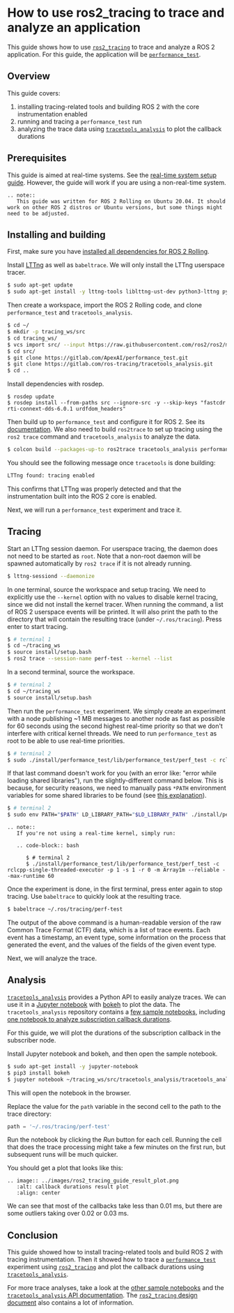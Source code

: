 # How to use ros2_tracing to trace and analyze an application

This guide shows how to use [`ros2_tracing`](https://gitlab.com/ros-tracing/ros2_tracing) to trace and analyze a ROS 2 application.
For this guide, the application will be [`performance_test`](https://gitlab.com/ApexAI/performance_test).

## Overview

This guide covers:

1. installing tracing-related tools and building ROS 2 with the core instrumentation enabled
1. running and tracing a `performance_test` run
1. analyzing the trace data using [`tracetools_analysis`](https://gitlab.com/ros-tracing/tracetools_analysis) to plot the callback durations

## Prerequisites

This guide is aimed at real-time systems.
See the [real-time system setup guide](Real-Time-Operating-System-Setup/Real-Time-Linux/rt_linux_index.md).
However, the guide will work if you are using a non-real-time system.

```eval_rst
.. note::
   This guide was written for ROS 2 Rolling on Ubuntu 20.04. It should work on other ROS 2 distros or Ubuntu versions, but some things might need to be adjusted.
```

## Installing and building

First, make sure you have [installed all dependencies for ROS 2 Rolling](https://docs.ros.org/en/rolling/Installation/Ubuntu-Development-Setup.html).

Install [LTTng](https://lttng.org/docs/) as well as `babeltrace`.
We will only install the LTTng userspace tracer.

```sh
$ sudo apt-get update
$ sudo apt-get install -y lttng-tools liblttng-ust-dev python3-lttng python3-babeltrace babeltrace
```

Then create a workspace, import the ROS 2 Rolling code, and clone `performance_test` and `tracetools_analysis`.

```sh
$ cd ~/
$ mkdir -p tracing_ws/src
$ cd tracing_ws/
$ vcs import src/ --input https://raw.githubusercontent.com/ros2/ros2/master/ros2.repos
$ cd src/
$ git clone https://gitlab.com/ApexAI/performance_test.git
$ git clone https://gitlab.com/ros-tracing/tracetools_analysis.git
$ cd ..
```

Install dependencies with rosdep.
```
$ rosdep update
$ rosdep install --from-paths src --ignore-src -y --skip-keys "fastcdr rti-connext-dds-6.0.1 urdfdom_headers"
```

Then build up to `performance_test` and configure it for ROS 2.
See its [documentation](https://gitlab.com/ApexAI/performance_test#ros-2-middleware-plugins).
We also need to build `ros2trace` to set up tracing using the `ros2 trace` command and `tracetools_analysis` to analyze the data.

```sh
$ colcon build --packages-up-to ros2trace tracetools_analysis performance_test --cmake-args -DPERFORMANCE_TEST_RCLCPP_ENABLED=ON
```

You should see the following message once `tracetools` is done building:

```sh
LTTng found: tracing enabled
```

This confirms that LTTng was properly detected and that the instrumentation built into the ROS 2 core is enabled.

Next, we will run a `performance_test` experiment and trace it.

## Tracing

Start an LTTng session daemon.
For userspace tracing, the daemon does not need to be started as `root`.
Note that a non-root daemon will be spawned automatically by `ros2 trace` if it is not already running.

```sh
$ lttng-sessiond --daemonize
```

In one terminal, source the workspace and setup tracing.
We need to explicitly use the `--kernel` option with no values to disable kernel tracing, since we did not install the kernel tracer.
When running the command, a list of ROS 2 userspace events will be printed.
It will also print the path to the directory that will contain the resulting trace (under `~/.ros/tracing`).
Press enter to start tracing.

```sh
$ # terminal 1
$ cd ~/tracing_ws
$ source install/setup.bash
$ ros2 trace --session-name perf-test --kernel --list
```

In a second terminal, source the workspace.

```sh
$ # terminal 2
$ cd ~/tracing_ws
$ source install/setup.bash
```

Then run the `performance_test` experiment.
We simply create an experiment with a node publishing ~1 MB messages to another node as fast as possible for 60 seconds using the second highest real-time priority so that we don't interfere with critical kernel threads.
We need to run `performance_test` as root to be able to use real-time priorities.

```sh
$ # terminal 2
$ sudo ./install/performance_test/lib/performance_test/perf_test -c rclcpp-single-threaded-executor -p 1 -s 1 -r 0 -m Array1m --reliable --max-runtime 60 --use-rt-prio 98
```

If that last command doesn't work for you (with an error like: "error while loading shared libraries"), run the slightly-different command below.
This is because, for security reasons, we need to manually pass `*PATH` environment variables for some shared libraries to be found (see [this explanation](https://unix.stackexchange.com/a/251374)).

```sh
$ # terminal 2
$ sudo env PATH="$PATH" LD_LIBRARY_PATH="$LD_LIBRARY_PATH" ./install/performance_test/lib/performance_test/perf_test -c rclcpp-single-threaded-executor -p 1 -s 1 -r 0 -m Array1m --reliable --max-runtime 60 --use-rt-prio 98
```

```eval_rst
.. note::
   If you're not using a real-time kernel, simply run:

   .. code-block:: bash

      $ # terminal 2
      $ ./install/performance_test/lib/performance_test/perf_test -c rclcpp-single-threaded-executor -p 1 -s 1 -r 0 -m Array1m --reliable --max-runtime 60
```

Once the experiment is done, in the first terminal, press enter again to stop tracing.
Use `babeltrace` to quickly look at the resulting trace.

```sh
$ babeltrace ~/.ros/tracing/perf-test
```

The output of the above command is a human-readable version of the raw Common Trace Format (CTF) data, which is a list of trace events.
Each event has a timestamp, an event type, some information on the process that generated the event, and the values of the fields of the given event type.

Next, we will analyze the trace.

## Analysis

[`tracetools_analysis`](https://gitlab.com/ros-tracing/tracetools_analysis) provides a Python API to easily analyze traces.
We can use it in a [Jupyter notebook](https://jupyter.org/) with [bokeh](https://docs.bokeh.org/en/latest/index.html) to plot the data.
The `tracetools_analysis` repository contains a [few sample notebooks](https://gitlab.com/ros-tracing/tracetools_analysis/-/tree/master/tracetools_analysis/analysis), including [one notebook to analyze subscription callback durations](https://gitlab.com/ros-tracing/tracetools_analysis/-/blob/master/tracetools_analysis/analysis/callback_duration.ipynb).

For this guide, we will plot the durations of the subscription callback in the subscriber node.

Install Jupyter notebook and bokeh, and then open the sample notebook.

```sh
$ sudo apt-get install -y jupyter-notebook
$ pip3 install bokeh
$ jupyter notebook ~/tracing_ws/src/tracetools_analysis/tracetools_analysis/analysis/callback_duration.ipynb
```

This will open the notebook in the browser.

Replace the value for the `path` variable in the second cell to the path to the trace directory:

```py
path = '~/.ros/tracing/perf-test'
```

Run the notebook by clicking the *Run* button for each cell.
Running the cell that does the trace processing might take a few minutes on the first run, but subsequent runs will be much quicker.

You should get a plot that looks like this:

```eval_rst
.. image:: ../images/ros2_tracing_guide_result_plot.png
   :alt: callback durations result plot
   :align: center
```

We can see that most of the callbacks take less than 0.01 ms, but there are some outliers taking over 0.02 or 0.03 ms.

## Conclusion

This guide showed how to install tracing-related tools and build ROS 2 with tracing instrumentation.
Then it showed how to trace a [`performance_test`](https://gitlab.com/ApexAI/performance_test) experiment using [`ros2_tracing`](https://gitlab.com/ros-tracing/ros2_tracing) and plot the callback durations using [`tracetools_analysis`](https://gitlab.com/ros-tracing/tracetools_analysis).

For more trace analyses, take a look at the [other sample notebooks](https://gitlab.com/ros-tracing/tracetools_analysis/-/tree/master/tracetools_analysis/analysis) and the [`tracetools_analysis` API documentation](https://ros-tracing.gitlab.io/tracetools_analysis-api/master/tracetools_analysis/).
The [`ros2_tracing` design document](https://gitlab.com/ros-tracing/ros2_tracing/-/blob/master/doc/design_ros_2.md) also contains a lot of information.
